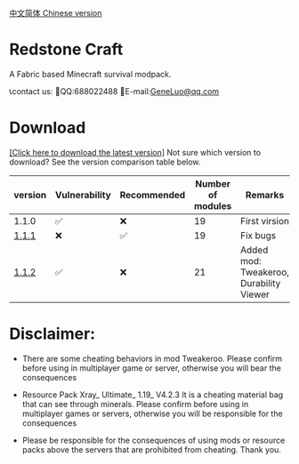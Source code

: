 [中文简体 Chinese version](https://github.com/RedstoneCraftTeam/Redstone_Craft/blob/main/Chinese.md)
# Redstone Craft
A Fabric based Minecraft survival modpack.

📞contact us:
🐧QQ:688022488
📧E-mail:GeneLuo@qq.com
# Download
[[Click here to download the latest version]](https://share.weiyun.com/hjzBQhaQ)
Not sure which version to download? See the version comparison table below.

| version | Vulnerability | Recommended | Number of modules | Remarks |
| --- | --- | --- | --- | --- |
| 1.1.0 | ✅ | ❌ | 19 | First virsion |
| [1.1.1](https://share.weiyun.com/hjzBQhaQ) | ❌ | ✅ | 19 | Fix bugs |
| [1.1.2](https://github.com/RedstoneCraftTeam/Redstone_Craft/releases/tag/v1.1.2) | ✅ | ❌ | 21 | Added mod: Tweakeroo, Durability Viewer |
# Disclaimer:
- There are some cheating behaviors in mod Tweakeroo. Please confirm before using in multiplayer game or server, otherwise you will bear the consequences

- Resource Pack Xray_ Ultimate_ 1.19_ V4.2.3 It is a cheating material bag that can see through minerals. Please confirm before using in multiplayer games or servers, otherwise you will be responsible for the consequences

- Please be responsible for the consequences of using mods or resource packs above the servers that are prohibited from cheating. Thank you.
